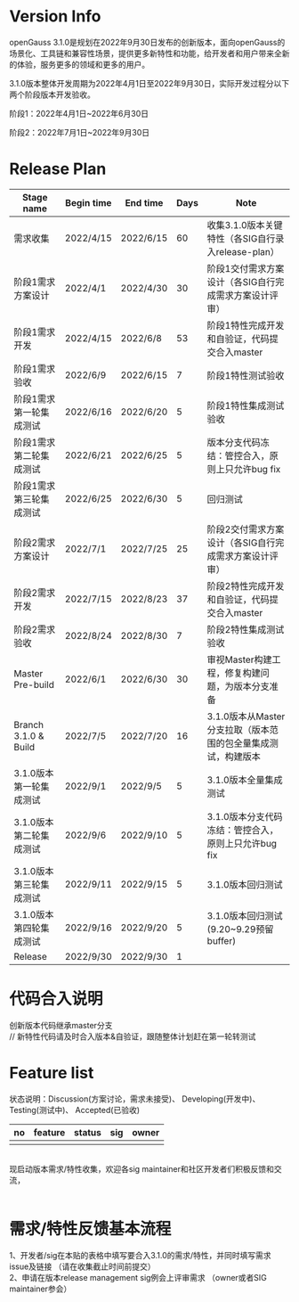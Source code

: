# Version Info
openGauss 3.1.0是规划在2022年9月30日发布的创新版本，面向openGauss的场景化、工具链和兼容性场景，提供更多新特性和功能，给开发者和用户带来全新的体验，服务更多的领域和更多的用户。<br>

3.1.0版本整体开发周期为2022年4月1日至2022年9月30日，实际开发过程分以下两个阶段版本开发验收。

阶段1：2022年4月1日~2022年6月30日

阶段2：2022年7月1日~2022年9月30日

# Release Plan


|Stage  name             | Begin time | End time   | Days | Note                                      |
| ------------------------  | ---------- | ---------- | ---- | ------------------------------------------------------------- |
| 需求收集               | 2022/4/15  | 2022/6/15 | 60   | 收集3.1.0版本关键特性（各SIG自行录入release-plan）   |
| 阶段1需求方案设计       | 2022/4/1  | 2022/4/30   | 30   | 阶段1交付需求方案设计（各SIG自行完成需求方案设计评审）   |
| 阶段1需求开发          | 2022/4/15  | 2022/6/8  | 53   | 阶段1特性完成开发和自验证，代码提交合入master    |
| 阶段1需求验收          | 2022/6/9  | 2022/6/15  | 7   | 阶段1特性测试验收    |
| 阶段1需求第一轮集成测试 | 2022/6/16 | 2022/6/20 | 5    | 阶段1特性集成测试验收                         |
| 阶段1需求第二轮集成测试 | 2022/6/21 | 2022/6/25 | 5    | 版本分支代码冻结：管控合入，原则上只允许bug fix                            |
| 阶段1需求第三轮集成测试 | 2022/6/25 | 2022/6/30 | 5    | 回归测试                          |
| 阶段2需求方案设计      | 2022/7/1  | 2022/7/25   | 25   | 阶段2交付需求方案设计（各SIG自行完成需求方案设计评审）  |
| 阶段2需求开发          | 2022/7/15  | 2022/8/23  | 37   | 阶段2特性完成开发和自验证，代码提交合入master    |
| 阶段2需求验收          | 2022/8/24  | 2022/8/30  | 7   | 阶段2特性集成测试验收    |
| Master Pre-build      | 2022/6/1  | 2022/6/30  | 30    | 审视Master构建工程，修复构建问题，为版本分支准备     |
| Branch 3.1.0 & Build  | 2022/7/5  | 2022/7/20   | 16    | 3.1.0版本从Master分支拉取（版本范围的包全量集成测试，构建版本 |
| 3.1.0版本第一轮集成测试 | 2022/9/1 | 2022/9/5    | 5    | 3.1.0版本全量集成测试                          |
| 3.1.0版本第二轮集成测试 | 2022/9/6 | 2022/9/10 | 5    | 3.1.0版本分支代码冻结：管控合入，原则上只允许bug fix                        |
| 3.1.0版本第三轮集成测试 | 2022/9/11 | 2022/9/15  | 5    |  3.1.0版本回归测试    |
| 3.1.0版本第四轮集成测试 | 2022/9/16  | 2022/9/20 | 5   |   3.1.0版本回归测试 (9.20~9.29预留buffer)       |
| Release               | 2022/9/30 | 2022/9/30 | 1    |                                           |


# 代码合入说明
创新版本代码继承master分支 <br>
// 新特性代码请及时合入版本&自验证，跟随整体计划赶在第一轮转测试


# Feature list
状态说明：Discussion(方案讨论，需求未接受)、 Developing(开发中)、 Testing(测试中)、 Accepted(已验收) <br>

|no|feature|status|sig|owner|
|:------|:-------|:-------|:-------|:-------|
|       |        |        |        |        |
<br>
现启动版本需求/特性收集，欢迎各sig maintainer和社区开发者们积极反馈和交流，<br>
<br>

# 需求/特性反馈基本流程 <br />
1、开发者/sig在本贴的表格中填写要合入3.1.0的需求/特性，并同时填写需求issue及链接 （请在收集截止时间前提交）      <br>
2、申请在版本release management sig例会上评审需求 （owner或者SIG maintainer参会）
<br><br>